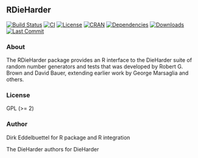 ## RDieHarder  

[![Build Status](https://travis-ci.org/eddelbuettel/rdieharder.svg)](https://travis-ci.org/eddelbuettel/rdieharder) 
[![CI](https://github.com/eddelbuettel/rdieharder/workflows/ci/badge.svg)](https://github.com/eddelbuettel/rdieharder/actions?query=workflow%3Aci)
[![License](https://img.shields.io/badge/license-GPL%20%28%3E=%202%29-brightgreen.svg?style=flat)](https://www.gnu.org/licenses/gpl-2.0.html) 
[![CRAN](https://www.r-pkg.org/badges/version/RDieHarder)](https://cran.r-project.org/package=RDieHarder)
[![Dependencies](https://tinyverse.netlify.com/badge/RDieHarder)](https://cran.r-project.org/package=RDieHarder)
[![Downloads](https://cranlogs.r-pkg.org/badges/RDieHarder?color=brightgreen)](https://www.r-pkg.org/pkg/RDieHarder)
[![Last Commit](https://img.shields.io/github/last-commit/eddelbuettel/rdieharder)](https://github.com/eddelbuettel/rdieharder)

### About

The RDieHarder package provides an R interface to the DieHarder suite of
random number generators and tests that was developed by Robert G. Brown and
David Bauer, extending earlier work by George Marsaglia and others.

### License

GPL (>= 2)

### Author

Dirk Eddelbuettel for R package and R integration

The DieHarder authors for DieHarder

